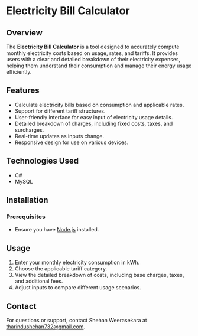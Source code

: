 # Electricity Bill Calculator

## Overview
The **Electricity Bill Calculator** is a tool designed to accurately compute monthly electricity costs based on usage, rates, and tariffs. It provides users with a clear and detailed breakdown of their electricity expenses, helping them understand their consumption and manage their energy usage efficiently.

## Features
- Calculate electricity bills based on consumption and applicable rates.
- Support for different tariff structures.
- User-friendly interface for easy input of electricity usage details.
- Detailed breakdown of charges, including fixed costs, taxes, and surcharges.
- Real-time updates as inputs change.
- Responsive design for use on various devices.

## Technologies Used
- C#
- MySQL

## Installation
### Prerequisites
- Ensure you have [Node.js](https://nodejs.org/) installed.



## Usage
1. Enter your monthly electricity consumption in kWh.
2. Choose the applicable tariff category.
3. View the detailed breakdown of costs, including base charges, taxes, and additional fees.
4. Adjust inputs to compare different usage scenarios.

## Contact
For questions or support, contact Shehan Weerasekara at tharindushehan732@gmail.com.

